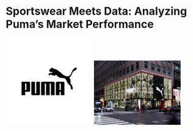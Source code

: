 # Sportswear Meets Data: Analyzing Puma’s Market Performance

<img src="pictures/puma.jpg" alt="banner" width="45%"> <img src="pictures/puma store.jpg" alt="store" width="45%">


